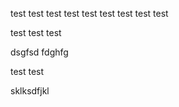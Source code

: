 test test test
test test test
test test test

test test test


dsgfsd
fdghfg

test
test


sklksdfjkl